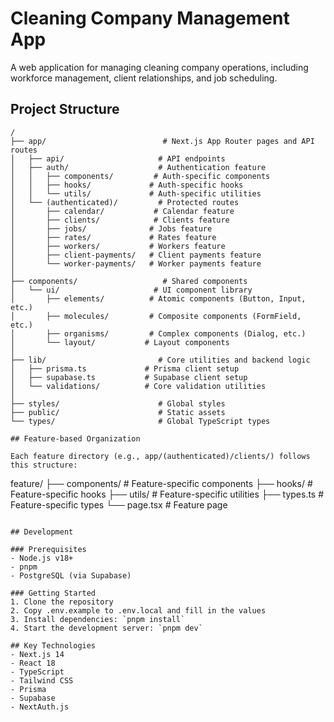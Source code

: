 # Cleaning Company Management App

A web application for managing cleaning company operations, including workforce management, client relationships, and job scheduling.

## Project Structure

```
/
├── app/                          # Next.js App Router pages and API routes
│   ├── api/                     # API endpoints
│   ├── auth/                    # Authentication feature
│   │   ├── components/         # Auth-specific components
│   │   ├── hooks/             # Auth-specific hooks
│   │   └── utils/             # Auth-specific utilities
│   └── (authenticated)/         # Protected routes
│       ├── calendar/           # Calendar feature
│       ├── clients/            # Clients feature
│       ├── jobs/              # Jobs feature
│       ├── rates/             # Rates feature
│       ├── workers/           # Workers feature
│       ├── client-payments/   # Client payments feature
│       └── worker-payments/   # Worker payments feature
│
├── components/                   # Shared components
│   └── ui/                     # UI component library
│       ├── elements/          # Atomic components (Button, Input, etc.)
│       ├── molecules/         # Composite components (FormField, etc.)
│       ├── organisms/         # Complex components (Dialog, etc.)
│       └── layout/           # Layout components
│
├── lib/                         # Core utilities and backend logic
│   ├── prisma.ts             # Prisma client setup
│   ├── supabase.ts           # Supabase client setup
│   └── validations/          # Core validation utilities
│
├── styles/                      # Global styles
├── public/                      # Static assets
└── types/                       # Global TypeScript types

## Feature-based Organization

Each feature directory (e.g., app/(authenticated)/clients/) follows this structure:
```
feature/
├── components/     # Feature-specific components
├── hooks/          # Feature-specific hooks
├── utils/          # Feature-specific utilities
├── types.ts        # Feature-specific types
└── page.tsx        # Feature page
```

## Development

### Prerequisites
- Node.js v18+
- pnpm
- PostgreSQL (via Supabase)

### Getting Started
1. Clone the repository
2. Copy .env.example to .env.local and fill in the values
3. Install dependencies: `pnpm install`
4. Start the development server: `pnpm dev`

## Key Technologies
- Next.js 14
- React 18
- TypeScript
- Tailwind CSS
- Prisma
- Supabase
- NextAuth.js
